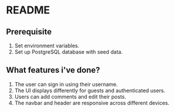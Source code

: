 # README

## Prerequisite

1. Set environment variables.
2. Set up PostgreSQL database with seed data.

## What features i've done?

1. The user can sign in using their username.
2. The UI displays differently for guests and authenticated users.
3. Users can add comments and edit their posts.
4. The navbar and header are responsive across different devices.
